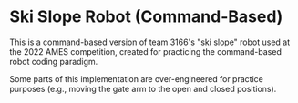 # Ski Slope Robot (Command-Based)

This is a command-based version of team 3166's "ski slope" robot used at the 2022 AMES competition, created for practicing the command-based robot coding paradigm.

Some parts of this implementation are over-engineered for practice purposes (e.g., moving the gate arm to the open and closed positions).